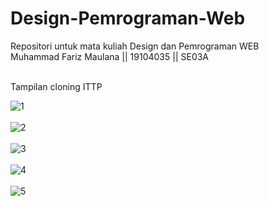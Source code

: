 # Design-Pemrograman-Web
Repositori untuk mata kuliah Design dan Pemrograman WEB
<br>
Muhammad Fariz Maulana || 19104035 || SE03A

<br>
Tampilan cloning ITTP

![1](https://user-images.githubusercontent.com/81940188/137581599-52608426-478f-41cf-990d-8c0e466a519f.PNG)
<br><br>
![2](https://user-images.githubusercontent.com/81940188/137581603-57ccee71-0008-4771-8527-a44983833460.PNG)
<br><br>
![3](https://user-images.githubusercontent.com/81940188/137581604-e09bd3cb-ad55-4773-b9e7-1fc9a3137b3c.PNG)
<br><br>
![4](https://user-images.githubusercontent.com/81940188/137581605-6f23140c-9aa0-4d05-ace9-69965269f10b.PNG)
<br><br>
![5](https://user-images.githubusercontent.com/81940188/137581606-9d6056ea-5e06-4169-890d-10c296529c7e.PNG)
<br><br>
